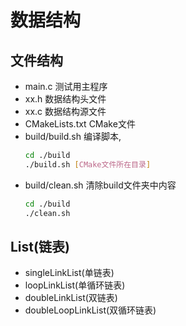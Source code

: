# 数据结构

## 文件结构

- main.c 测试用主程序
- xx.h 数据结构头文件
- xx.c 数据结构源文件
- CMakeLists.txt CMake文件
- build/build.sh 编译脚本, 
    ```bash
    cd ./build
    ./build.sh [CMake文件所在目录]
    ```
- build/clean.sh 清除build文件夹中内容
    ```bash
    cd ./build
    ./clean.sh
    ```

## List(链表)

- singleLinkList(单链表)
- loopLinkList(单循环链表)
- doubleLinkList(双链表)
- doubleLoopLinkList(双循环链表)